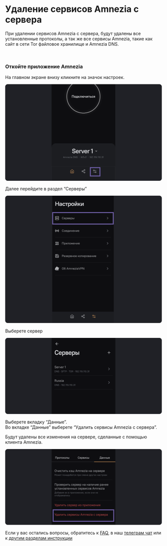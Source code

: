 # Удаление сервисов Amnezia с сервера 

При удалении сервисов Amnezia с сервера, будут удалены все установленныe протоколы, а так же все сервисы Amnezia, такие как cайт в сети Tor файловое хранилище и Amnezia DNS.  

&nbsp;

### Откойте приложение Amnezia


На главном экране  внизу  кликните на значок настроек. 

![](https://raw.githubusercontent.com/amnezia-vpn/amnezia.org-content/master/docs/ru/instructions/07_delete-servises-amnezia/img/dsa_ru_1.png)

Далее перейдите в раздел “Серверы” 

![](https://raw.githubusercontent.com/amnezia-vpn/amnezia.org-content/master/docs/ru/instructions/07_delete-servises-amnezia/img/dsa_ru_2.png)

Выберете сервер 

![](https://raw.githubusercontent.com/amnezia-vpn/amnezia.org-content/master/docs/ru/instructions/07_delete-servises-amnezia/img/dsa_ru_3.png)

Выберете вкладку “Данные”.\
Во вкладке “Данные” выберете  “Удалить сервисы Amnezia с сервера”.

Будут удалены все изменения на сервере, сделанные с помощью клиента Amnezia. 

![](https://raw.githubusercontent.com/amnezia-vpn/amnezia.org-content/master/docs/ru/instructions/07_delete-servises-amnezia/img/dsa_ru_4.png)


Если у вас остались вопросы, обратитесь к [FAQ], в наш [телеграм чат] или к [другим разделам инструкции]


[amnezia-site-ext-link]: https://amnezia-web-nx1r.vercel.app
[FAQ]: /about 
[телеграм чат]: https://t.me/amnezia_vpn
[другим разделам инструкции]: ../instructions





